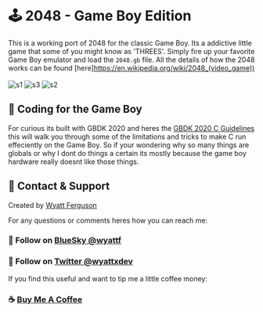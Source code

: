 # :joystick: 2048 - Game Boy Edition

This is a working port of 2048 for the classic Game Boy. Its a addictive little game that some of you might know as 'THREES'. Simply fire up your favorite Game Boy emulator and load the `2048.gb` file. All the details of how the 2048 works can be found [here]https://en.wikipedia.org/wiki/2048_(video_game))
<br><br>
![s1](https://user-images.githubusercontent.com/503975/179377941-3c7ea943-3749-40a0-85d5-703bbf000ee3.png)
![s3](https://user-images.githubusercontent.com/503975/179377933-3c52fcc7-654d-4d86-be75-9132fdcedb20.png)
![s2](https://user-images.githubusercontent.com/503975/179377938-636d4af7-fbb5-413f-a9fe-b5570e7be5be.png)

## :rocket: Coding for the Game Boy

For curious its built with GBDK 2020 and heres the [GBDK 2020 C Guidelines](https://gbdk-2020.github.io/gbdk-2020/docs/api/docs_coding_guidelines.html#docs_c_tutorials) this will walk you through some of the limitations and tricks to make C run effeciently on the Game Boy. So if your wondering why so many things are globals or why I dont do things a certain its mostly because the game boy hardware really doesnt like those things.


## :postbox: Contact & Support

Created by [Wyatt Ferguson](https://twitter.com/wyattxdev)

For any questions or comments heres how you can reach me:
### :shaved_ice: Follow on [BlueSky @wyattf](wyattf.bsky.social)
### :tropical_drink: Follow on [Twitter @wyattxdev](https://twitter.com/wyattxdev)


If you find this useful and want to tip me a little coffee money:
### :coffee: [Buy Me A Coffee](https://www.buymeacoffee.com/wyattferguson)

<br>
